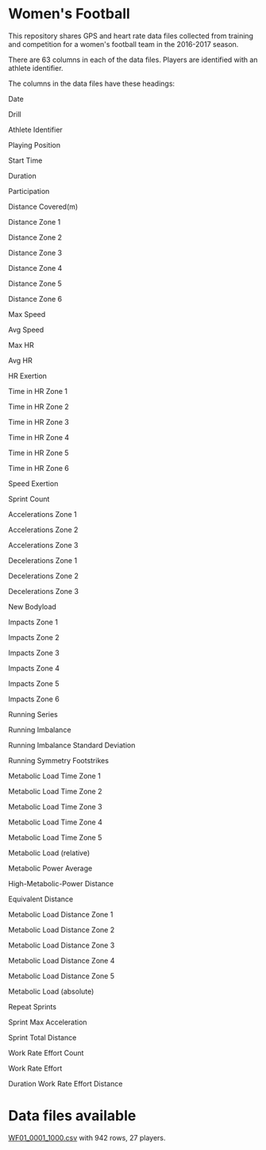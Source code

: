 Women's Football
================
This repository shares GPS and heart rate data files collected from training and competition for a women's football team in the 2016-2017 season.

There are 63 columns in each of the data files. Players are identified with an athlete identifier.

The columns in the data files have these headings:

Date	

Drill	

Athlete Identifier

Playing Position	

Start Time	

Duration	

Participation	

Distance Covered(m)	

Distance Zone 1	

Distance Zone 2	

Distance Zone 3	

Distance Zone 4	

Distance Zone 5	

Distance Zone 6	

Max Speed	

Avg Speed	

Max HR	

Avg HR	

HR Exertion

Time in HR Zone 1	

Time in HR Zone 2	

Time in HR Zone 3	

Time in HR Zone 4	

Time in HR Zone 5	

Time in HR Zone 6	

Speed Exertion	

Sprint Count	

Accelerations Zone 1	

Accelerations Zone 2	

Accelerations Zone 3	

Decelerations Zone 1	

Decelerations Zone 2	

Decelerations Zone 3	

New Bodyload	

Impacts Zone 1	

Impacts Zone 2

Impacts Zone 3	

Impacts Zone 4	

Impacts Zone 5	

Impacts Zone 6	

Running Series	

Running Imbalance	

Running Imbalance Standard Deviation	

Running Symmetry Footstrikes	

Metabolic Load Time Zone 1	

Metabolic Load Time Zone 2	

Metabolic Load Time Zone 3	

Metabolic Load Time Zone 4	

Metabolic Load Time Zone 5	

Metabolic Load (relative)	

Metabolic Power Average	

High-Metabolic-Power Distance

Equivalent Distance	

Metabolic Load Distance Zone 1	

Metabolic Load Distance Zone 2	

Metabolic Load Distance Zone 3	

Metabolic Load Distance Zone 4	

Metabolic Load Distance Zone 5	

Metabolic Load (absolute)	

Repeat Sprints	

Sprint Max Acceleration	

Sprint Total Distance	

Work Rate Effort Count	

Work Rate Effort 

Duration Work Rate Effort Distance


Data files available
====================
[WF01_0001_1000.csv](https://github.com/2622NSW/womensfootball/blob/master/WF01_0001_1000.csv) with 942 rows, 27 players.
